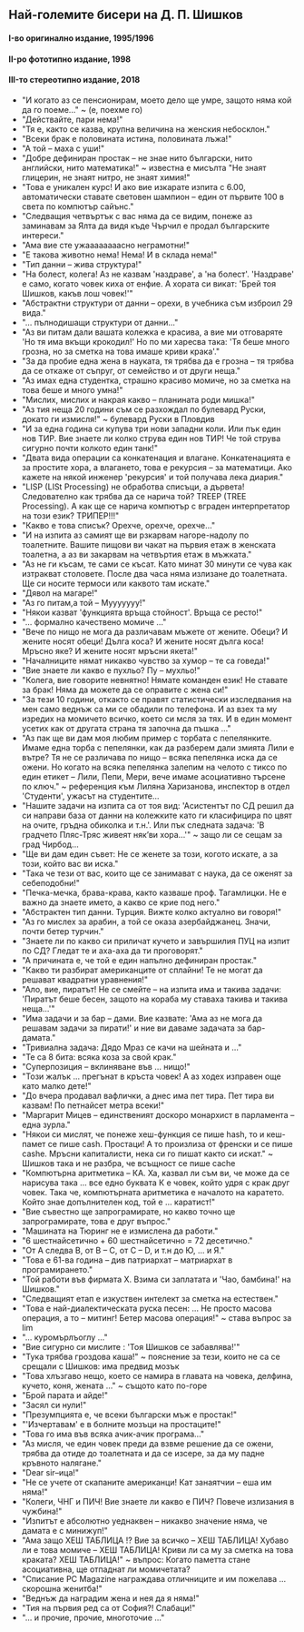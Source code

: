 
## Най-големите бисери на Д. П. Шишков

#### I-во оригинално издание, 1995/1996
#### II-ро фототипно издание, 1998 
#### III-то стереотипно издание, 2018

* "И когато аз се пенсионирам, моето дело ще умре, защото няма кой да го поеме…" ~ (е, поехме го)
* "Действайте, пари нема!"
* "Тя е, както се казва, крупна величина на женския небосклон."
* "Всеки брак е половината истина, половината лъжа!"
* "А той – маха с уши!"
* "Добре дефиниран простак – не знае нито български, нито английски, нито математика!" ~ известна е мисълта "Не знаят глицерин, не знаят нитро, не знаят химия!"
* "Това е уникален курс! И ако вие изкарате изпита с 6.00, автоматически ставате световен шампион – един от първите 100 в света по компютър сайънс."
* "Следващия четвъртък с вас няма да се видим, понеже  аз заминавам за Ялта да видя къде Чърчил е продал българските интереси."
* "Ама вие сте ужаааааааасно неграмотни!"
* "Е такова животно нема! Нема! И в склада нема!"
* "Тип данни – жива структура!"
* "На болест, колега! Аз не казвам 'наздраве', а 'на болест'. 'Наздраве' е само, когато човек киха от енфие. А хората си викат: 'Брей тоя Шишков, какъв лош човек!'"
* "Абстрактни структури от данни – орехи, в учебника съм изброил 29 вида."
* "… пълнодишащи структури от данни…"
* "Аз ви питам дали вашата колежка е красива, а вие ми отговаряте 'Но тя има вкъщи крокодил!' Но по ми харесва така: 'Тя беше много грозна, но за сметка на това имаше криви крака'."
* "За да пробие една жена в науката, тя трябва да е грозна – тя трябва да се откаже от съпруг, от семейство и от други неща."
* "Аз имах една студентка, страшно красиво момиче, но за сметка на това беше и много умна!"
* "Мислих, мислих и накрая какво – планината роди мишка!"
* "Аз тия неща 20 години съм се разхождал по булевард Руски, докато ги измисля!" ~ булевард Руски в Пловдив
* "И за една година си купува три нови западни коли. Или пък един нов ТИР. Вие знаете ли колко струва един нов ТИР! Че той струва сигурно почти колкото един танк!"
* "Двата вида операции са конкатенация и влагане. Конкатенацията е за простите хора, а влагането, това е рекурсия – за математици. Ако кажете на някой инженер 'рекурсия' и той получава лека диария."
* "LISP (LISt Processing) не обработва списъци, а дървета! Следователно как трябва да се нарича той? TREEP (TREE Processing). А как ще се нарича компютър с вграден интерпретатор на този език? ТРИПЕР!!!"
* "Какво е това списък? Орехче, орехче, орехче…"
* "И на изпита аз самият ще ви рзкарвам нагоре-надолу по тоалетните. Вашите пищови ви чакат на първия етаж в женската тоалетна, а аз ви закарвам на четвъртия етаж в мъжката."
* "Аз не ги късам, те сами се късат. Като минат 30 минути се чува как изтракват столовете. После два часа няма излизане до тоалетната. Ще си носите термоси или каквото там искате."
* "Дявол на магаре!"
* "Аз го питам,а той – Мууууууу!"
* "Някои казват 'функцията връща стойност'. Връща се ресто!"
* "… формално качествено момиче …"
* "Вече по нищо не мога да различавам мъжете от жените. Обеци? И жените носят обеци! Дълга коса? И жените носят дълга коса! Мръсно яке? И жените носят мръсни якета!"
* "Началниците нямат никакво чувство за хумор – те са говеда!"
* "Вие знаете ли какво е пухльо? Пу – мухльо!"
* "Колега, вие говорите невнятно! Нямате команден език! Не ставате за брак! Няма да можете да се оправите с жена си!"
* "За тези 10 години, откакто се правят статистически изследвания на мен само веднъж са ми се обадили по телефона. И аз взех та му изредих на момичето всичко, което си мсля за тях. И в един момент усетих как от другата страна тя започна да пъшка …"
* "Аз пак ще ви дам моя любим пример с торбата с пепелянките. Имаме една торба с пепелянки, как да разберем дали змията Лили е вътре? Тя не се различава по нищо – всяка пепелянка иска да се ожени. Но когато на всяка пепелянка залепим на челото с тиксо по един етикет – Лили, Пепи, Мери, вече имаме асоциативно търсене по ключ." ~ референция към Лиляна Харизанова, инспектор в отдел 'Студенти', ужасът на студентите...
* "Нашите задачи на изпита са от тоя вид: 'Асистентът по СД решил да си направи база от данни на колежките като ги класифицира по цвят на очите, гръдна обиколка и т.н.'. Или пък следната задача: 'В градчето Пляс-Тряс живеят няк’ви хора...'" ~ защо ли се сещам за град Чирбод...
* "Ще ви дам един съвет: Не се женете за този, когото искате, а за този, който вас ви иска."
* "Така че тези от вас, които ще се занимават с наука, да се оженят за себеподобни!"
* "Печка-мечка, брава-крава, както казваше проф. Тагамлицки. Не е важно да знаете името, а какво се крие под него."
* "Абстрактен тип данни. Турция. Вижте колко актуално ви говоря!"
* "Аз го мислех за арабин, а той се оказа азербайджанец. Значи, почти бетер турчин."
* "Знаете ли по какво си приличат кучето и завършилия ПУЦ на изпит по СД? Гледат те и аха-аха да ти проговорят."
* "А причината е, че той е един напълно дефиниран простак."
* "Какво ти разбират американците от сплайни! Те не могат да решават квадратни уравнения!"
* "Ало, вие, пиратът! Не се смейте – на изпита има и такива задачи: 'Пиратът беше бесен, защото на кораба му ставаха такива и такива неща...'"
* "Има задачи и за бар – дами. Вие казвате: 'Ама аз не мога да решавам задачи за пирати!' и ние ви даваме задачата за бар-дамата."
* "Тривиална задача: Дядо Мраз се качи на шейната и …"
* "Те са 8 бита: всяка коза за свой крак."
* "Суперпозиция – вклиняване във … нищо!"
* "Този жалък … прегънат в кръста човек! А аз ходех изправен още като малко дете!"
* "До вчера продавал вафлички, а днес има пет тира. Пет тира ви казвам! По петнайсет метра всеки!"
* "Маргарит Мицев – единственият доскоро монархист в парламента – една зурла."
* "Някои си мислят, че понеже хеш-функция се пише hash, то и кеш-памет се пише cash. Простаци! А то произлиза от френски и се пише cashe. Мръсни капиталисти, нека си го пишат както си искат." ~ Шишков така и не разбра, че всъщност се пише cache
* "Компютърна аритметика – КА. Ха, казвал ли съм ви, че може да се нарисува така … все едно буквата К е човек, който удря с крак друг човек. Така че, компютърната аритметика е началото на каратето. Който знае допълнителен код, той е … каратист!"
* "Вие съвестно ще запрограмирате, но какво точно ще запрограмирате, това е друг въпрос."
* "Машината на Тюринг не е измислена да работи."
* "6 шестнайсетично + 60 шестнайсетично = 72 десетично."
* "От A следва B, от B – C, от C – D, и т.н до Ю, … и Я."
* "Това е 61-ва година – див патриархат – матриархат в програмирането."
* "Той работи във фирмата X. Взима си заплатата и 'Чао, бамбина!' на Шишков."
* "Следващият етап е изкуствен интелект за сметка на естествен."
* "Това е най-диалектическата руска песен: … Не просто масова операция, а то – митинг! Бетер масова операция!" ~ става въпрос за lim
* "… куромърлъоглу …"
* "Вие сигурно си мислите : 'Тоя Шишков се забавлява!'"
* "Тука трябва гроздова каша!" ~ пояснение за тези, които не са се срещали с Шишков: има предвид мозък
* "Това хлъзгаво нещо, което се намира в главата на човека, делфина, кучето, коня, жената …" ~ същото като по-горе
* "Брой парата и айде!"
* "Засял си нули!"
* "Презумпцията е, че всеки български мъж е простак!"
* "'Изчертавам' е в болните мозъци на простаците!"
* "Това го има във всяка ачик-ачик програма…"
* "Аз мисля, че един човек преди да взвме решение да се ожени, трябва да отиде до тоалетната и да се изсере, за да му падне кръвното налягане."
* "Dear sir–ица!"
* "Не се учете от скапаните американци! Кат занаятчии – еша им няма!"
* "Колеги, ЧНГ и ПИЧ! Вие знаете ли какво е ПИЧ? Повече излизания в чужбина!"
* "Изпитът е абсолютно уеднаквен – никакво значение няма, че дамата е с минижуп!"
* "Ама защо ХЕШ ТАБЛИЦА !? Вие за всичко – ХЕШ ТАБЛИЦА! Хубаво ли е това момиче – ХЕШ ТАБЛИЦА! Криви ли са му за сметка на това краката? ХЕШ ТАБЛИЦА!" ~ въпрос: Когато паметта стане асоциативна, ще отпаднат ли момичетата?
* "Списание PC Magazine награждава отличниците и им пожелава … скорошна женитба!"
* "Веднъж да наградим жена и нея да я няма!"
* "Тия на първия ред са от София?! Слабаци!"
* "… и прочие, прочие, многоточие …"
